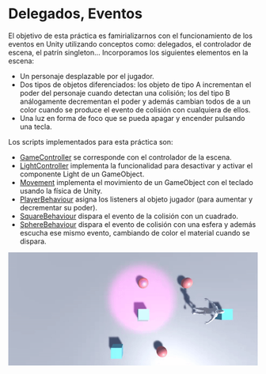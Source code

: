 # Delegados, Eventos
El objetivo de esta práctica es famirializarnos con el funcionamiento de los eventos en Unity utilizando conceptos como: delegados,
el controlador de escena, el patrín singleton... Incorporamos los siguientes elementos en la escena:

* Un personaje desplazable por el jugador.
* Dos tipos de objetos diferenciados: los objeto de tipo A incrementan el poder del personaje cuando detectan una colisión;
los del tipo B análogamente decrementan el poder y además cambian todos de a un color cuando se produce el evento de colisión con 
cualquiera de ellos.
* Una luz en forma de foco que se pueda apagar y encender pulsando una tecla.

Los scripts implementados para esta práctica son:
* [GameController](/p4/GameController.cs) se corresponde con el controlador de la escena.
* [LightController](/p4/LightController.cs) implementa la funcionalidad para desactivar y activar el componente Light de un GameObject.
* [Movement](/p4/Movement.cs) implementa el movimiento de un GameObject con el teclado usando la física de Unity.
* [PlayerBehaviour](/p4/PlayerBehaviour.cs) asigna los listeners al objeto jugador (para aumentar y decrementar su poder).
* [SquareBehaviour](/p4/SquareBehaviour.cs) dispara el evento de la colisión con un cuadrado.
* [SphereBehaviour](/p4/SphereBehaviour.cs) dispara el evento de colisión con una esfera y además escucha ese mismo evento, cambiando de color el material
cuando se dispara.

![](/p4/gif.gif)
